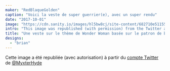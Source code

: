 ```yaml
---
maker: "RedBlaqueGolden"
caption: "Voici la veste de super guerrier(e), avec un super rendu"
date: "2017-10-01"
image: "https://cdn.sanity.io/images/hl5bw8cj/site-content/682710e51155b4fa6ee19d98322aa6d9c7f9fc40-2320x1656.jpg"
intro: "This image was republished (with permission) from the Twitter account of @MyxterHyde"
title: "Une veste sur le thème de Wonder Woman basée sur le patron de base Brian réalisé par Myxter Hyde"
designs:
  - "brian"
---
```



Cette image a été republiée (avec autorisation) à partir du [compte Twitter](https://twitter.com/MyxterHyde/status/914274197345570816) de [@MyxterHyde](https://twitter.com/MyxterHyde)

